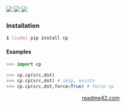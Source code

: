 <!--
https://readme42.com
-->


[![](https://img.shields.io/pypi/v/cp.svg?maxAge=3600)](https://pypi.org/project/cp/)
[![](https://img.shields.io/badge/License-Unlicense-blue.svg?longCache=True)](https://unlicense.org/)
[![](https://github.com/andrewp-as-is/cp.py/workflows/tests42/badge.svg)](https://github.com/andrewp-as-is/cp.py/actions)

### Installation
```bash
$ [sudo] pip install cp
```

#### Examples
```python
>>> import cp

>>> cp.cp(src,dst)
>>> cp.cp(src,dst) # skip, exists
>>> cp.cp(src,dst,force=True) # force cp
```

<p align="center">
    <a href="https://readme42.com/">readme42.com</a>
</p>
